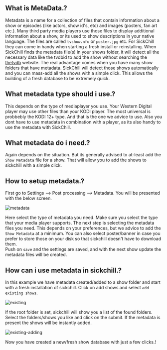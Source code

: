 ## What is MetaData.?

Metadata is a name for a collection of files that contain information about a show or episodes (like actors, show id's, etc) and images (posters, fan art etc.).
Many third party media players use those files to display additional information about a show, or its used to show descriptions in your native language. The files are called `tvshow.nfo` or `poster.jpg` etc.
For SickChill they can come in handy when starting a fresh install or reinstalling.
When SickChill finds the metadata file(s) in your shows folder, it will detect all the necessary data like the tvdbid to add the show without searching the [thetvdb](https://thetvdb.com/) website.
The real advantage comes when you have many show folders that have metadata. SickChill will detect those shows automatically and you can mass-add all the shows with a simple click.
This allows the building of a fresh database to be extremely quick.

## What metadata type should i use.?

This depends on the type of mediaplayer you use. Your Western Digital player may use other files than your KODI player.
The most universal is probbebly the KODI 12+ type. And that is the one we advice to use.
Also you dont have to use metadata in combination with a player, as its also handy to use the metadata with SickChill.

## What metadata do i need.?

Again depends on the situation. But its generally advised to at-least add the `Show Metadata` file for a show.
That will allow you to add the shows to sickchill with a simple click.

## How to setup metadata.?

First go to Settings --> Post processing --> Metadata.
You will be presented with the below screen.

![metadata](https://cloud.githubusercontent.com/assets/7928052/13502747/8c3ae6b8-e16c-11e5-812c-16ef0c9e676e.png)

Here select the type of metadata you need. Make sure you select the type that your media player supports.
The next step is selecting the metadata files you need. This depends on your preferences, but we advice to add the `Show Metadata` at a minimum. You can also select poster/banner in case you prefer to store those on your disk so that sickchill doesn't have to download them.  
Push on `save` and the settings are saved, and with the next show update the metadata files will be created.

## How can i use metadata in sickchill.?

In this example we have metadata created/added to a show folder and start with a fresh installation of sickchill.
Click on add shows and select `add existing shows`.

![existing](https://cloud.githubusercontent.com/assets/7928052/13502745/8c13b0fc-e16c-11e5-8793-3c86b25d99ab.png)

If the root folder is set, sickchill will show you a list of the found folders.
Select the folders/shows you like and click on the submit. If the metadata is present the shows will be instantly added.

![existing-adding](https://cloud.githubusercontent.com/assets/7928052/13502746/8c14b6dc-e16c-11e5-8b43-4291118947a8.png)

Now you have created a new/fresh show database with just a few clicks.!
